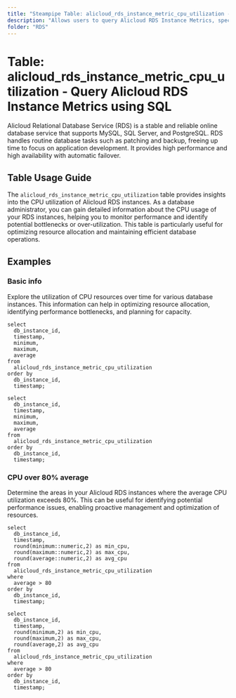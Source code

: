 ```yaml
---
title: "Steampipe Table: alicloud_rds_instance_metric_cpu_utilization - Query Alicloud RDS Instance Metrics using SQL"
description: "Allows users to query Alicloud RDS Instance Metrics, specifically the CPU utilization, providing insights into database performance and potential bottlenecks."
folder: "RDS"
---
```


# Table: alicloud_rds_instance_metric_cpu_utilization - Query Alicloud RDS Instance Metrics using SQL

Alicloud Relational Database Service (RDS) is a stable and reliable online database service that supports MySQL, SQL Server, and PostgreSQL. RDS handles routine database tasks such as patching and backup, freeing up time to focus on application development. It provides high performance and high availability with automatic failover.

## Table Usage Guide

The `alicloud_rds_instance_metric_cpu_utilization` table provides insights into the CPU utilization of Alicloud RDS instances. As a database administrator, you can gain detailed information about the CPU usage of your RDS instances, helping you to monitor performance and identify potential bottlenecks or over-utilization. This table is particularly useful for optimizing resource allocation and maintaining efficient database operations.

## Examples

### Basic info
Explore the utilization of CPU resources over time for various database instances. This information can help in optimizing resource allocation, identifying performance bottlenecks, and planning for capacity.

```sql+postgres
select
  db_instance_id,
  timestamp,
  minimum,
  maximum,
  average
from
  alicloud_rds_instance_metric_cpu_utilization
order by
  db_instance_id,
  timestamp;
```

```sql+sqlite
select
  db_instance_id,
  timestamp,
  minimum,
  maximum,
  average
from
  alicloud_rds_instance_metric_cpu_utilization
order by
  db_instance_id,
  timestamp;
```

### CPU over 80% average
Determine the areas in your Alicloud RDS instances where the average CPU utilization exceeds 80%. This can be useful for identifying potential performance issues, enabling proactive management and optimization of resources.

```sql+postgres
select
  db_instance_id,
  timestamp,
  round(minimum::numeric,2) as min_cpu,
  round(maximum::numeric,2) as max_cpu,
  round(average::numeric,2) as avg_cpu
from
  alicloud_rds_instance_metric_cpu_utilization
where
  average > 80
order by
  db_instance_id,
  timestamp;
```

```sql+sqlite
select
  db_instance_id,
  timestamp,
  round(minimum,2) as min_cpu,
  round(maximum,2) as max_cpu,
  round(average,2) as avg_cpu
from
  alicloud_rds_instance_metric_cpu_utilization
where
  average > 80
order by
  db_instance_id,
  timestamp;
```